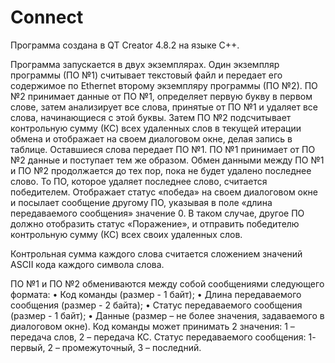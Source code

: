 # Connect

Программа создана в QT Creator 4.8.2 на языке С++.

Программа запускается в двух экземплярах. Один экземпляр программы (ПО №1) считывает текстовый файл и передает его содержимое по Ethernet второму экземпляру программы (ПО №2). ПО №2 принимает данные от ПО №1, определяет первую букву в первом слове, затем анализирует все слова, принятые от ПО №1 и удаляет все слова, начинающиеся с этой буквы. Затем ПО №2 подсчитывает контрольную сумму (КС) всех удаленных слов в текущей итерации обмена и отображает на своем диалоговом окне, делая запись в таблице. Оставшиеся слова передает ПО №1. ПО №1 принимает от ПО №2 данные и поступает тем же образом. Обмен данными между ПО №1 и ПО №2 продолжается до тех пор, пока не будет удалено последнее слово. То ПО, которое удаляет последнее слово, считается победителем. Отображает статус «победа» на своем диалоговом окне и посылает сообщение другому ПО, указывая в поле «длина передаваемого сообщения» значение 0. В таком случае, другое ПО должно отобразить статус «Поражение», и отправить победителю контрольную сумму (КС) всех своих удаленных слов.

Контрольная сумма каждого слова считается сложением значений ASCII кода каждого символа слова.

ПО №1 и ПО №2 обмениваются между собой сообщениями следующего формата:
•	Код команды (размер - 1 байт);
•	Длина передаваемого сообщения (размер - 2 байта);
•	Статус передаваемого сообщения (размер - 1 байт);
•	Данные (размер – не более значения, задаваемого в диалоговом окне).
Код команды может принимать 2 значения: 1 – передача слов, 2 – передача КС.
Статус передаваемого сообщения: 1- первый, 2 – промежуточный, 3 – последний.

